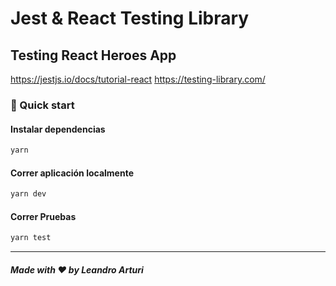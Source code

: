 # Jest & React Testing Library

## Testing React Heroes App

<https://jestjs.io/docs/tutorial-react>
<https://testing-library.com/>


### 🚀 Quick start

#### Instalar dependencias

```bash
yarn
```

#### Correr aplicación localmente

```bash
yarn dev
```

#### Correr Pruebas

```bash
yarn test
```

---

##### Made with ❤️ by Leandro Arturi
